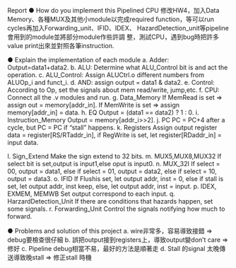 Report 
● How do you implement this Pipelined CPU 
修改HW4，加入Data Memory、各種MUX及其他小module以完成required 
function，等可以run cycles再加入Forwarding_unit、IFID、IDEX、
HazardDetection_unit等pipeline會用到的module並將部分module作些許調
整，測試CPU，遇到bug時把許多value print出來並對照各筆instruction. 

 

● Explain the implementation of each module 
a. Adder: 
Output=data1+data2. 
b. ALU: 
Determine what ALU_Control bit is and act the operation. 
c. ALU_Control: 
Assign ALUCtrl.o different numbers from ALUOp_i and funct_i. 
d. AND: 
assign output = data1 & data2. 
e. Control: 
According to Op, set the signals about  mem read/write, jump,etc. 
f. CPU: 
Connect all the .v modules and run. 
g. Data_Memory 
If MemRead is set => assign out = memory[addr_in]. 
If MemWrite is set => assign memory[addr_in] = data. 
h. EQ 
Output = (data1 == data2) ? 1 : 0. 
i. Instruction_Memory 
Output = memory[addr_i>>2]. 
j. PC 
PC = PC+4 after a cycle, but PC = PC if “stall” happens. 
k. Registers 
Assign output register data = register[RS/RTaddr_in], 
if RegWrite is set, let register[RDaddr_in] = input data. 


l. Sign_Extend 
Make the sign extend to 32 bits. 
m. MUX5,MUX8,MUX32 
If select bit is set,output is input1,else oput is input0. 
n. MUX_32I 
If select = 00, output = data1, 
else if select = 01, output = data2, 
else if select = 10, output = data3. 
o. IFID 
If Flushis set, let output addr, inst = 0, 
else if stall is set, let output addr, inst keep, 
else, let output addr, inst = input. 
p. IDEX, EXMEM, MEMWB 
Set output correspond to each input. 
q. HarzardDetection_Unit 
If there are conditions that hazards happen, set some signals. 
r. Forwarding_Unit 
Control the signals notifying how much to forward. 

 

● Problems and solution of this project 
a. wire非常多，容易導致接錯 => debug要檢查很仔細 
b. 誤把output接到registers上，導致output變don’t care => 修好 
c. Pipeline debug相當不易，最好的方法是順著走 
d. Stall 的signal 太晚傳送導致晚stall => 修正stall 時機 